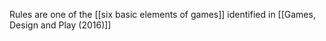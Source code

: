 Rules are one of the [[six basic elements of games]] identified in [[Games, Design and Play (2016)]]